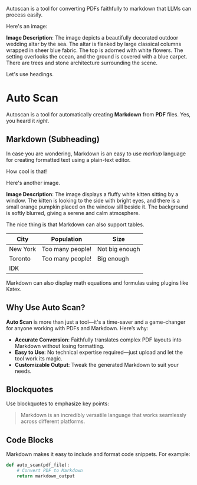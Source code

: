 Autoscan is a tool for converting PDFs faithfully to markdown that LLMs can process easily.

Here's an image:

**Image Description**: The image depicts a beautifully decorated outdoor wedding altar by the sea. The altar is flanked by large classical columns wrapped in sheer blue fabric. The top is adorned with white flowers. The setting overlooks the ocean, and the ground is covered with a blue carpet. There are trees and stone architecture surrounding the scene.

Let's use headings.

# Auto Scan

Autoscan is a tool for automatically creating **Markdown** from **PDF** files. Yes, you heard it *right*.

## Markdown (Subheading)

In case you are wondering, Markdown is an easy to use *markup* language for creating formatted text using a plain-text editor.

How cool is that!

Here's another image.

**Image Description**: The image displays a fluffy white kitten sitting by a window. The kitten is looking to the side with bright eyes, and there is a small orange pumpkin placed on the window sill beside it. The background is softly blurred, giving a serene and calm atmosphere.

The nice thing is that Markdown can also support tables.

| City    | Population        | Size          |
|---------|-------------------|---------------|
| New York| Too many people!  | Not big enough|
| Toronto | Too many people!  | Big enough    |
| IDK     |                   |               |

Markdown can also display math equations and formulas using plugins like Katex.

## Why Use Auto Scan?

**Auto Scan** is more than just a tool—it's a time-saver and a game-changer for anyone working with PDFs and Markdown. Here’s why:

- **Accurate Conversion**: Faithfully translates complex PDF layouts into Markdown without losing formatting.
- **Easy to Use**: No technical expertise required—just upload and let the tool work its magic.
- **Customizable Output**: Tweak the generated Markdown to suit your needs.

## Blockquotes

Use blockquotes to emphasize key points:

> Markdown is an incredibly versatile language that works seamlessly across different platforms.

## Code Blocks

Markdown makes it easy to include and format code snippets. For example:

```python
def auto_scan(pdf_file):
    # Convert PDF to Markdown
    return markdown_output
```